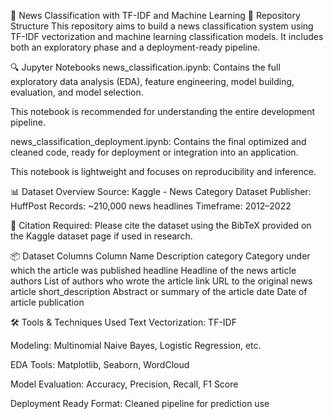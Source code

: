 📰 News Classification with TF-IDF and Machine Learning
📁 Repository Structure
This repository aims to build a news classification system using TF-IDF vectorization and machine learning classification models. It includes both an exploratory phase and a deployment-ready pipeline.

🔍 Jupyter Notebooks
news_classification.ipynb:
Contains the full exploratory data analysis (EDA), feature engineering, model building, evaluation, and model selection.

This notebook is recommended for understanding the entire development pipeline.

news_classification_deployment.ipynb:
Contains the final optimized and cleaned code, ready for deployment or integration into an application.

This notebook is lightweight and focuses on reproducibility and inference.

📊 Dataset Overview
Source: Kaggle - News Category Dataset
Publisher: HuffPost
Records: ~210,000 news headlines
Timeframe: 2012–2022

📝 Citation Required: Please cite the dataset using the BibTeX provided on the Kaggle dataset page if used in research.

📦 Dataset Columns
Column Name	Description
category	Category under which the article was published
headline	Headline of the news article
authors	List of authors who wrote the article
link	URL to the original news article
short_description	Abstract or summary of the article
date	Date of article publication

🛠️ Tools & Techniques Used
Text Vectorization: TF-IDF

Modeling: Multinomial Naive Bayes, Logistic Regression, etc.

EDA Tools: Matplotlib, Seaborn, WordCloud

Model Evaluation: Accuracy, Precision, Recall, F1 Score

Deployment Ready Format: Cleaned pipeline for prediction use
